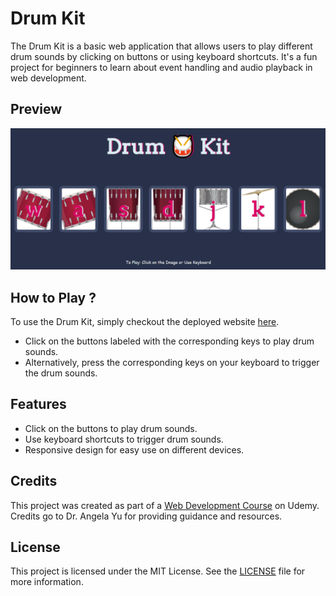 # Drum Kit

The Drum Kit is a basic web application that allows users to play different drum sounds by clicking on buttons or using keyboard shortcuts. It's a fun project for beginners to learn about event handling and audio playback in web development.

## Preview

![Drum-Kit-Demo](./images/demo.png)

## How to Play ?

To use the Drum Kit, simply checkout the deployed website [here](https://amit712singhal.github.io/Drum-Kit/).

- Click on the buttons labeled with the corresponding keys to play drum sounds.
- Alternatively, press the corresponding keys on your keyboard to trigger the drum sounds.

## Features

- Click on the buttons to play drum sounds.
- Use keyboard shortcuts to trigger drum sounds.
- Responsive design for easy use on different devices.
  
## Credits

This project was created as part of a [Web Development Course](https://www.udemy.com/course/the-complete-web-development-bootcamp/) on Udemy. Credits go to Dr. Angela Yu for providing guidance and resources.

## License

This project is licensed under the MIT License. See the [LICENSE](./LICENSE) file for more information.
